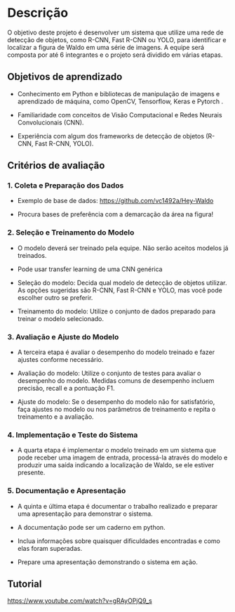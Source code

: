 # Descrição

O objetivo deste projeto é desenvolver um sistema que utilize uma rede de detecção de objetos, como R-CNN, Fast R-CNN ou YOLO, para identificar e localizar a figura de Waldo em uma série de imagens. A equipe será composta por até 6 integrantes e o projeto será dividido em várias etapas.

## Objetivos de aprendizado

* Conhecimento em Python e bibliotecas de manipulação de imagens e aprendizado de máquina, como OpenCV, Tensorflow, Keras e Pytorch .

* Familiaridade com conceitos de Visão Computacional e Redes Neurais Convolucionais (CNN).

* Experiência com algum dos frameworks de detecção de objetos (R-CNN, Fast R-CNN, YOLO).

## Critérios de avaliação

### 1. Coleta e Preparação dos Dados

* Exemplo de base de dados: <https://github.com/vc1492a/Hey-Waldo>

* Procura bases de preferência com a demarcação da área na figura!

### 2. Seleção e Treinamento do Modelo

* O modelo deverá ser treinado pela equipe. Não serão aceitos modelos já treinados.

* Pode usar transfer learning de uma CNN genérica

* Seleção do modelo: Decida qual modelo de detecção de objetos utilizar. As opções sugeridas são R-CNN, Fast R-CNN e YOLO, mas você pode escolher outro se preferir.

* Treinamento do modelo: Utilize o conjunto de dados preparado para treinar o modelo selecionado.  

### 3. Avaliação e Ajuste do Modelo

* A terceira etapa é avaliar o desempenho do modelo treinado e fazer ajustes conforme necessário.

* Avaliação do modelo: Utilize o conjunto de testes para avaliar o desempenho do modelo. Medidas comuns de desempenho incluem precisão, recall e a pontuação F1.

* Ajuste do modelo: Se o desempenho do modelo não for satisfatório, faça ajustes no modelo ou nos parâmetros de treinamento e repita o treinamento e a avaliação.

### 4. Implementação e Teste do Sistema

* A quarta etapa é implementar o modelo treinado em um sistema que pode receber uma imagem de entrada, processá-la através do modelo e produzir uma saída indicando a localização de Waldo, se ele estiver presente.

### 5. Documentação e Apresentação

* A quinta e última etapa é documentar o trabalho realizado e preparar uma apresentação para demonstrar o sistema.  

* A documentação pode ser um caderno em python.

* Inclua informações sobre quaisquer dificuldades encontradas e como elas foram superadas.

* Prepare uma apresentação demonstrando o sistema em ação.

## Tutorial

<https://www.youtube.com/watch?v=gRAyOPjQ9_s>
